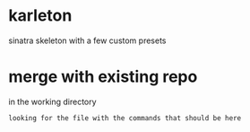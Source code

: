 # karleton
sinatra skeleton with a few custom presets

# merge with existing repo
in the working directory
```
looking for the file with the commands that should be here
```



